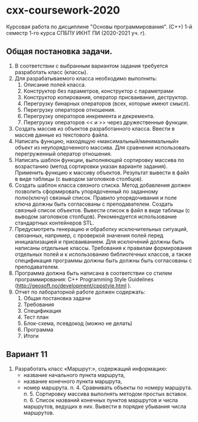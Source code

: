 # cxx-coursework-2020
Курсовая работа по дисциплине "Основы программирования". (С++) 1-й семестр 1-го курса СПБПУ ИКНТ ПИ (2020-2021 уч. г).

## Общая постановка задачи.
1. В соответствии с выбранным вариантом задания требуется разработать класс (классы).
2. Для разрабатываемого класса необходимо выполнить:
	1) Описание полей класса.
	2) Конструктор без параметров, конструктор с параметрами
	3) Конструктор копирования, оператор присваивания, деструктор.
	4) Перегрузку бинарных операторов (всех, которые имеют смысл).
	5) Перегрузку операторов отношения.
	6) Перегрузку операторов инкремента и декремента.
	7) Перегрузку операторов << и >> через дружественные функции.
3. Создать массив из объектов разработанного класса. Ввести в массив данные из текстового
файла.
4. Написать функцию, находящую «максимальный/минимальный» объект из неупорядоченного
массива. Для сравнения использовать перегруженный оператор отношения.
5. Написать шаблон функции, выполняющей сортировку массива по возрастанию (метод сортировки указан варианте задания). Применить функцию к массиву объектов. Результат вывести в
файл в виде таблицы (с выводом заголовков столбцов).
6. Создать шаблон класса связного списка. Метод добавления должен позволить сформировать упорядоченный по заданному полю(ключу) связный список. Правило упорядочивания
и поле ключа должны быть согласованы с преподавателем. Создать связный список объектов. Вывести список в файл в виде таблицы (с выводом заголовков столбцов). Рекомендуется
использование стандартных контейнеров STL.
7. Предусмотреть генерацию и обработку исключительных ситуаций, связанных, например, с
проверкой значения полей перед инициализацией и присваиванием. Для исключений должны быть написаны отдельные классы. Требования к правилам формирования отдельных полей и к использованию библиотечных классов, а также спецификация программы должны
быть должны быть согласованы с преподавателем.
8. Программа должна быть написана в соответствии со стилем программирования: C++
Programming Style Guidelines (http://geosoft.no/development/cppstyle.html ).
9. Отчет по лабораторной работе должен содержать:
	1. Общая постановка задачи
	2. Требования
	3. Спецификация
	4. Тест план
	5. Блок-схема, псевдокод (можно не делать)
	6. Программа
	7. Итоги


## Вариант 11
1. Разработать класс «Маршрут:», содержащий информацию:
	* название начального пункта маршрута,
	* название конечного пункта маршрута,
	* номер маршрута.
п. 4. Сравнивать объекты по номеру маршрута.
п. 5. Сортировку массива выполнять методом простых вставок.
п. 6. Список названий конечных пунктов маршрутов и числа маршрутов, ведущих в них. Вывести в
	порядке убывания числа маршрутов.
